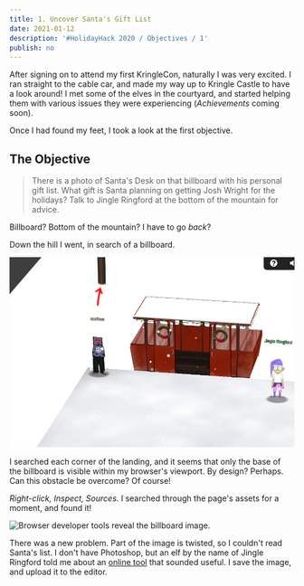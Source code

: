 ```yaml
---
title: 1. Uncover Santa's Gift List
date: 2021-01-12
description: '#HolidayHack 2020 / Objectives / 1'
publish: no
---
```


After signing on to attend my first KringleCon, naturally I was very excited. I ran straight to the cable car, and made my way up to Kringle Castle to have a look around! I met some of the elves in the courtyard, and started helping them with various issues they were experiencing (_Achievements_ coming soon). 

Once I had found my feet, I took a look at the first objective.

## The Objective
> There is a photo of Santa's Desk on that billboard with his personal gift list. What gift is Santa planning on getting Josh Wright for the holidays? Talk to Jingle Ringford at the bottom of the mountain for advice.

Billboard? Bottom of the mountain? I have to go _back_?

Down the hill I went, in search of a billboard.

![I'm standing near the foot of the billboard, but the billboard isn't within my browser's viewport.](./o1-landing.png)

<!-- USE ELEMENTS INSTEAD OF SOURCES. YOU CAN FIND A FULL_RESOLUTION IMAGE -->

I searched each corner of the landing, and it seems that only the base of the billboard is visible within my browser's viewport. By design? Perhaps. Can this obstacle be overcome? Of course!

_Right-click, Inspect, Sources._ I searched through the page's assets for a moment, and found it!

![Browser developer tools reveal the billboard image.](./o1-billboard.png)

There was a new problem. Part of the image is twisted, so I couldn't read Santa's list. I don't have Photoshop, but an elf by the name of Jingle Ringford told me about an [online tool](https://www.photopea.com/) that sounded useful. I save the image, and upload it to the editor.

